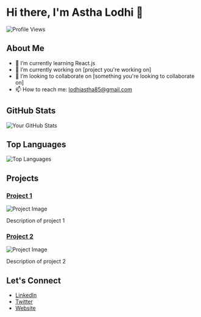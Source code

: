 # Hi there, I'm Astha Lodhi 👋

![Profile Views](https://komarev.com/ghpvc/?username=WebWithAstha&color=brightgreen)

## About Me

- 🌱 I’m currently learning React.js
- 🔭 I’m currently working on [project you're working on]
- 👯 I’m looking to collaborate on [something you're looking to collaborate on]
- 📫 How to reach me: lodhiastha85@gmail.com

## GitHub Stats

![Your GitHub Stats](https://github-readme-stats.vercel.app/api?username=WebWithAstha&show_icons=true)

## Top Languages

![Top Languages](https://github-readme-stats.vercel.app/api/top-langs/?username=WebWithAsthalayout=compact)

## Projects

### [Project 1](link-to-project)
![Project Image](https://images.unsplash.com/photo-1695491303087-97484f45633e?q=80&w=1932&auto=format&fit=crop&ixlib=rb-4.0.3&ixid=M3wxMjA3fDB8MHxwaG90by1wYWdlfHx8fGVufDB8fHx8fA%3D%3D)

Description of project 1

### [Project 2](link-to-project)
![Project Image](link-to-image)

Description of project 2

## Let's Connect

- [LinkedIn](your-linkedin)
- [Twitter](your-twitter)
- [Website](your-website)
